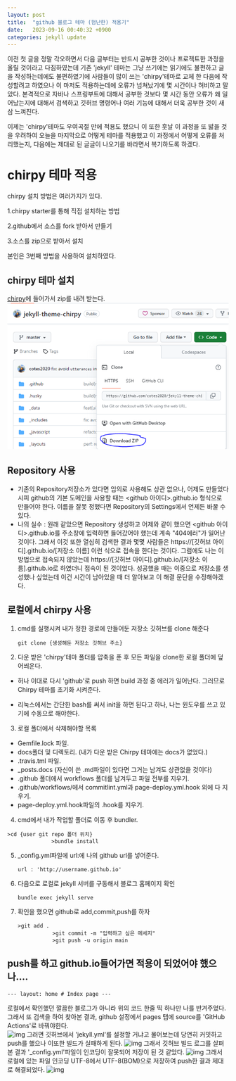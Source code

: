 ```yaml
---
layout: post
title:  "github 블로그 테마 (험난한) 적용기"
date:   2023-09-16 00:40:32 +0900
categories: jekyll update
---
```


이전 첫 글을 정말 각오하면서 다음 글부터는 반드시 공부한 것이나 프로젝트한 과정을 올릴 것이라고 다짐하였는데
기존 'jekyll' 테마는 그냥 쓰기에는 읽기에도 불편하고 글을 작성하는데에도 불편하였기에 사람들이 많이 쓰는
'chirpy'테마로 교체 한 다음에 작성할려고 하였으나 이 마저도 적용하는데에 오류가 넘쳐났기에 몇 시간이나 
허비하고 말았다.
본격적으로 자바나 스프링부트에 대해서 공부한 것보다 몇 시간 동안  오류가 왜 일어났는지에 대해서 검색하고 깃허브 명령어나 여러 기능에 대해서 더욱 공부한 것이 새삼 느껴진다.   

이제는 'chirpy'테마도 우여곡절 만에 적용도 했으니 이 또한 훗날 이 과정을 또 밣을 것을 우려하여 오늘을 마지막으로 어떻게 테마를 적용했고 이 과정에서 어떻게 오류를 처리했는지, 다음에는 제대로 된 글글이 나오기를 바라면서 복기하도록 하겠다. 

chirpy 테마 적용
=============
chirpy 설치 방법은 여러가지가 있다.

 1.chirpy starter를 통해 직접 설치하는 방법
 
 2.github에서 소스를 fork 받아서 만들기
 
 3.소스를 zip으로 받아서 설치

본인은 3번째 방법을 사용하여 설치하였다.


chirpy 테마 설치
-------------
[chirpy](http://github.com/cotes2020/jekyll-theme-chirpy)에 들어가서 zip를 내려 받는다.
![img](img/chirpy_do.PNG)

Repository 사용
-------------

- 기존의 Repository저장소가 있다면 임의로 사용해도 상관 없으나, 어제도 만들었다시피 github의 기본 도메인을 사용할 때는 <github 아이디>.github.io 형식으로 만들어야 한다.
이름을 잘못 정했다면  Repository의 Settings에서 언제든 바꿀 수 있다.
- 나의 실수 : 원래 같았으면 Repository 생성하고 어제와 같이 했으면 <github 아이디>.github.io를 주소창에 입력하면 들어갔어야 했는데 계속 "404에러"가 일어난 것이다. 
그래서 이것 또한 열심히 검색한 결과 몇몇 사람들은 https://[깃허브 아이디].github.io/[저장소 이름] 이런 식으로 접속을 한다는 것이다. 
그럼에도 나는 이 방법으로 접속되지 않았는데 https://[깃허브 아이디].github.io/[저장소 이름].github.io로
하였더니 접속이 된 것이었다. 성공했을 때는 이중으로 저장소를 생성했나 싶었는데 이건 시간이 남아있을 때 
더 알아보고 이 해결 문단을 수정해야겠다.


로컬에서 chirpy 사용
-------------
1. cmd를 실행시켜 내가 정한 경로에 만들어둔 저장소 깃허브를 clone 해준다
   <pre><code>git clone {생성해둔 저장소 깃허브 주소} </code></pre>

2. 다운 받은 'chirpy'테마 폴더를 압축을 푼 후 모든 파일을 clone한 로컬 폴더에 덮어씌운다.
  - 허나 이대로 다시 'github'로 push 하면 build 과정 중 에러가 일어난다.
    그러므로 Chirpy 테마를 초기화 시켜준다.
  
  - 리눅스에서는 간단한 bash를 써서 init을 하면 된다고 하나, 나는 윈도우를 쓰고 있기에 수동으로 해야한다.

3. 로컬 폴더에서 삭제해야할 목록
  - Gemfile.lock 파일.
  - docs폴더 및 디렉토리. (내가 다운 받은 Chirpy 테마에는 docs가 없었다.)
  - .travis.tml 파일.
  - _posts.docs (자신이 쓴 .md파일이 있다면 그거는 남겨도 상관없을 것이다)
  - .github 폴더에서 workflows 폴더를 남겨두고 파일 전부를 지우기.
  - .github/workflows/에서  commitlint.yml과 page-deploy.yml.hook 외에 다 지우기.
  - page-deploy.yml.hook파일의 .hook를 지우기.

4.  cmd에서 내가 작업할 폴더로 이동 후 bundler.
  <pre><code>>cd {user git repo 폴더 위치} 
              >bundle install</code></pre>

5. _config.yml파일에 url:에  나의 github url를 넣어준다. 
   <pre><code>url : 'http://username.github.io'</code></pre>

6. 다음으로 로컬로 jekyll 서버를 구동해서 블로그 홈페이지 확인
   <pre><code>bundle exec jekyll serve </code></pre>

7. 확인을 했으면 github로 add,commit,push를 하자   
   <pre><code>>git add . 
              >git commit -m "입력하고 싶은 메세지"
              >git push -u origin main</code></pre>


push를 하고 github.io들어가면 적용이 되었어야 했으나....
-------------
<pre><code>--- layout: home # Index page ---</code></pre>

로컬에서 확인했던 깔끔한 블로그가 아니라 위의 코드 한줄 띡 하나만 나를 반겨주었다.
그래서 또 검색을 하여 찾아본 결과, github 설정에서 pages 탭에 source를 'GitHub Actions'로 바꿔야한다.  
![img](https://github.com/jiuseu/hyuntrace0915.github.io/tree/main/_posts/img/github_pages_setting.PNG)
그러면 깃허브에서 'jekyll.yml'를 설정할 거냐고 물어보는데 당연히 커밋하고 push를 했으나 이또한 빌드가 실패하게 된다.
![img](https://github.com/jiuseu/hyuntrace0915.github.io/tree/main/_posts/img/jekyll_yml_fail.PNG)
그래서 깃허브 빌드 로그를 살펴본 결과 '_config.yml'파일이 인코딩이 잘못되어 저장이 된 것 같았다.
![img](https://github.com/jiuseu/hyuntrace0915.github.io/img/buildfailcase.PNG)
그래서 로컬에 있는 파일 인코딩 UTF-8에서 UTF-8(BOM)으로 저장하여 push한 결과 제대로 해결되었다.
![img](https://github.com/jiuseu/hyuntrace0915.github.io/tree/main/_posts/img/sucesss.PNG)



[jekyll-docs]: https://jekyllrb.com/docs/home
[jekyll-gh]:   https://github.com/jekyll/jekyll
[jekyll-talk]: https://talk.jekyllrb.com/
